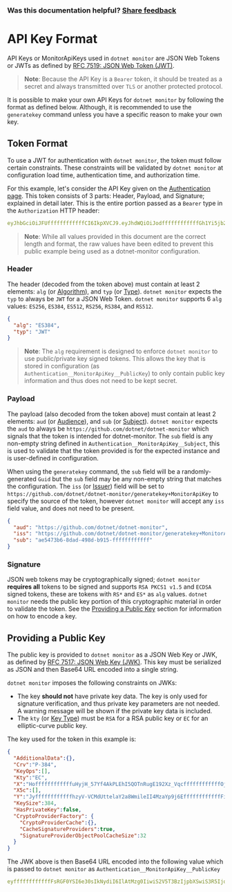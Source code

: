 
### Was this documentation helpful? [Share feedback](https://www.research.net/r/DGDQWXH?src=documentation%2Fapi-key-format)

# API Key Format
API Keys or MonitorApiKeys used in `dotnet monitor` are JSON Web Tokens or JWTs as defined by [RFC 7519: JSON Web Token (JWT)](https://datatracker.ietf.org/doc/html/rfc7519).
> **Note**: Because the API Key is a `Bearer` token, it should be treated as a secret and always transmitted over `TLS` or another protected protocol.

It is possible to make your own API Keys for `dotnet monitor` by following the format as defined below. Although, it is recommended to use the `generatekey` command unless you have a specific reason to make your own key.

## Token Format
To use a JWT for authentication with `dotnet monitor`, the token must follow certain constraints. These constraints will be validated by `dotnet monitor` at configuration load time, authentication time, and authorization time.

For this example, let's consider the API Key given on the [Authentication page](authentication.md). This token consists of 3 parts: Header, Payload, and Signature; explained in detail later. This is the entire portion passed as a `Bearer` type in the `Authorization` HTTP header:
```yaml
eyJhbGciOiJFUffffffffffffCI6IkpXVCJ9.eyJhdWQiOiJodffffffffffffGh1Yi5jb20vZG90bmV0L2RvdG5ldC1tb25pdG9yIiwiaXNzIjoiaHR0cHM6Ly9naXRodWIuY29tL2RvdG5ldC9kb3RuZXQtbW9uaXRvci9nZW5lcmF0ZWtleStNb25pdG9yQXBpS2V5Iiwic3ViIjoiYWU1NDczYjYtOGRhZC00OThkLWI5MTUtNTNiOWM2ODQwMDBlIn0.RZffffffffffff_yIyApvFKcxFpDJ65HJZek1_dt7jCTCMEEEffffffffffffR08OyhZZHs46PopwAsf_6fdTLKB1UGvLr95volwEwIFnHjdvMfTJ9ffffffffffffAU
```
>**Note**: While all values provided in this document are the correct length and format, the raw values have been edited to prevent this public example being used as a dotnet-monitor configuration.

### Header
The header (decoded from the token above) must contain at least 2 elements: `alg` (or [Algorithm](https://www.rfc-editor.org/rfc/rfc7518.html#section-3.1)), and `typ` (or [Type](https://datatracker.ietf.org/doc/html/rfc7519#section-5.1)). `dotnet monitor` expects the `typ` to always be `JWT` for a JSON Web Token. `dotnet monitor` supports 6 `alg` values: `ES256`, `ES384`, `ES512`, `RS256`, `RS384`, and `RS512`.

```json
{
  "alg": "ES384",
  "typ": "JWT"
}
```
>**Note**: The `alg` requirement is designed to enforce `dotnet monitor` to use public/private key signed tokens. This allows the key that is stored in configuration (as `Authentication__MonitorApiKey__PublicKey`) to only contain public key information and thus does not need to be kept secret.

### Payload
The payload (also decoded from the token above) must contain at least 2 elements: `aud` (or [Audience](https://datatracker.ietf.org/doc/html/rfc7519#section-4.1.3)), and `sub` (or [Subject](https://datatracker.ietf.org/doc/html/rfc7519#section-4.1.2)). `dotnet monitor` expects the `aud` to always be `https://github.com/dotnet/dotnet-monitor` which signals that the token is intended for dotnet-monitor. The `sub` field is any non-empty string defined in `Authentication__MonitorApiKey__Subject`, this is used to validate that the token provided is for the expected instance and is user-defined in configuration. 

When using the `generatekey` command, the `sub` field will be a randomly-generated `Guid` but the `sub` field may be any non-empty string that matches the configuration. The `iss` (or [Issuer](https://datatracker.ietf.org/doc/html/rfc7519#section-4.1.1)) field will be set to `https://github.com/dotnet/dotnet-monitor/generatekey+MonitorApiKey` to specify the source of the token, however `dotnet monitor` will accept any `iss` field value, and does not need to be present.
```json
{
  "aud": "https://github.com/dotnet/dotnet-monitor",
  "iss": "https://github.com/dotnet/dotnet-monitor/generatekey+MonitorApiKey",
  "sub": "ae5473b6-8dad-498d-b915-ffffffffffff"
}
```

### Signature
JSON web tokens may be cryptographically signed; `dotnet monitor` **requires all** tokens to be signed and supports `RSA PKCS1 v1.5` and `ECDSA` signed tokens, these are tokens with `RS*` and `ES*` as `alg` values. `dotnet monitor` needs the public key portion of this cryptographic material in order to validate the token. See the [Providing a Public Key](#providing-a-public-key) section for information on how to encode a key.

## Providing a Public Key

The public key is provided to `dotnet monitor` as a JSON Web Key or JWK, as defined by [RFC 7517: JSON Web Key (JWK)](https://www.rfc-editor.org/rfc/rfc7517.html). This key must be serialized as JSON and then Base64 URL encoded into a single string.

`dotnet monitor` imposes the following constraints on JWKs:
- The key **should not** have private key data. The key is only used for signature verification, and thus private key parameters are not needed. A warning message will be shown if the private key data is included.
- The `kty` (or [Key Type](https://www.rfc-editor.org/rfc/rfc7517.html#section-4.1)) must be `RSA` for a RSA public key or `EC` for an elliptic-curve public key.

The key used for the token in this example is:

```json
{
  "AdditionalData":{},
  "Crv":"P-384",
  "KeyOps":[],
  "Kty":"EC",
  "X":"HoffffffffffffuHyjH_57Yf4AkPLEhI5QOTnRugE192Xz_VqcffffffffffffOj",
  "X5c":[],
  "Y":"JyffffffffffffhzyV-VCMdUttelaY2a8WmileII4MzaYp9j6EffffffffffffFi",
  "KeySize":384,
  "HasPrivateKey":false,
  "CryptoProviderFactory": {
    "CryptoProviderCache":{},
    "CacheSignatureProviders":true,
    "SignatureProviderObjectPoolCacheSize":32
  }
}
```
The JWK above is then Base64 URL encoded into the following value which is passed to `dotnet monitor` as `Authentication__MonitorApiKey__PublicKey`
```yaml
eyffffffffffffFsRGF0YSI6e30sIkNydiI6IlAtMzg0IiwiS2V5T3BzIjpbXSwiS3R5IjoiRUMiLCJYIjoiTnhIRnhVZ19QM1dhVUZWVzk0U3dUY3FzVk5zNlFLYjZxc3AzNzVTRmJfQ3QyZHdpN0RWRl8tUTVheERtYlJuWSIsIlg1YyI6W10sIlkiOiJmMXBDdmNoUkVpTWEtc1h6SlZQaS02YmViMHdrZmxfdUZBN0Vka2dwcjF5N251Wmk2cy1NcHl5RzhKdVFSNWZOIiwiS2V5U2l6ZSI6Mzg0LCJIYXNQcml2YXRlS2V5IjpmYWxzZSwiQ3J5cHRvUHJvdmlkZXJGYWN0b3J5Ijp7IkNyeXB0b1Byb3ZpZGVyQ2FjaGUiOnt9LCJDYWNoZVNpZ25hdHVyZVByb3ZpZGVycyI6dHJ1ZSwiU2lnbmF0dXJlUHJvdmlkZXJPYmplY3RQb29sQ2FjaGffffffffffff19
```

